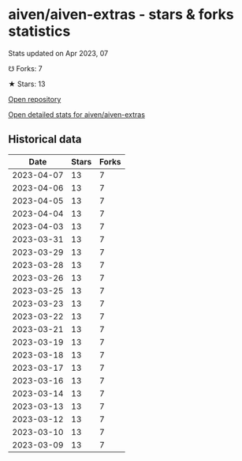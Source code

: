 # aiven/aiven-extras - stars & forks statistics

Stats updated on Apr 2023, 07

☋ Forks: 7

★ Stars: 13

[Open repository](https://github.com/aiven/aiven-extras)

[Open detailed stats for aiven/aiven-extras](https://reviewgithub.com/rep/aiven/aiven-extras)

## Historical data
| Date | Stars | Forks |
|------|-------|-------|
| 2023-04-07 | 13 | 7 | 
| 2023-04-06 | 13 | 7 | 
| 2023-04-05 | 13 | 7 | 
| 2023-04-04 | 13 | 7 | 
| 2023-04-03 | 13 | 7 | 
| 2023-03-31 | 13 | 7 | 
| 2023-03-29 | 13 | 7 | 
| 2023-03-28 | 13 | 7 | 
| 2023-03-26 | 13 | 7 | 
| 2023-03-25 | 13 | 7 | 
| 2023-03-23 | 13 | 7 | 
| 2023-03-22 | 13 | 7 | 
| 2023-03-21 | 13 | 7 | 
| 2023-03-19 | 13 | 7 | 
| 2023-03-18 | 13 | 7 | 
| 2023-03-17 | 13 | 7 | 
| 2023-03-16 | 13 | 7 | 
| 2023-03-14 | 13 | 7 | 
| 2023-03-13 | 13 | 7 | 
| 2023-03-12 | 13 | 7 | 
| 2023-03-10 | 13 | 7 | 
| 2023-03-09 | 13 | 7 | 


